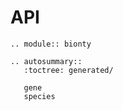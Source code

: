 # API

```{eval-rst}
.. module:: bionty
```

```{eval-rst}
.. autosummary::
   :toctree: generated/

   gene
   species
```
